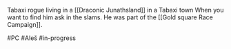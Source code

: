 Tabaxi rogue living in a [[Draconic Junathsland]] in a Tabaxi town
When you want to find him ask in the slams. He was part of the [[Gold square Race Campaign]].

#PC #Aleš #in-progress 